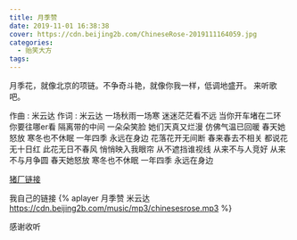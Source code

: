 ```yaml
---
title: 月季赞
date: 2019-11-01 16:38:38
cover: https://cdn.beijing2b.com/ChineseRose-2019111164059.jpg
categories:
  - 贻笑大方
tags:
---
```

月季花，就像北京的项链。不争奇斗艳，就像你我一样，低调地盛开。
来听歌吧。


<!-- more -->

作曲 : 米云达
作词 : 米云达
一场秋雨一场寒
迷迷茫茫看不远
当你开车堵在二环
你要往哪er看
隔离带的中间
一朵朵笑脸
她们天真又烂漫
仿佛气温已回暖
春天她怒放
寒冬也不休眠
一年四季
永远在身边
花落花开无间断
春来春去不相关
都说花无十日红
此花无日不春风
悄悄映入我眼帘
从不遮挡谁视线
从来不与人竞好
从来不与月争圆
春天她怒放
寒冬也不休眠
一年四季
永远在身边

[猪厂链接](https://music.163.com/#/song?id=1400436702)

我自己的链接
 {% aplayer 月季赞 米云达 https://cdn.beijing2b.com/music/mp3/chinesesrose.mp3 %}

感谢收听